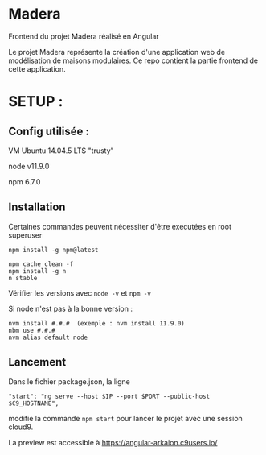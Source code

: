 # Madera
Frontend du projet Madera réalisé en Angular

Le projet Madera représente la création d'une application web de modélisation de maisons modulaires.
Ce repo contient la partie frontend de cette application.

# SETUP :
## Config utilisée :
VM Ubuntu 14.04.5 LTS "trusty"

node v11.9.0

npm 6.7.0

## Installation
Certaines commandes peuvent nécessiter d'être executées en root superuser
```
npm install -g npm@latest

npm cache clean -f
npm install -g n
n stable
```
Vérifier les versions avec `node -v` et `npm -v`

Si node n'est pas à la bonne version :
```
nvm install #.#.#  (exemple : nvm install 11.9.0)
nbm use #.#.#
nvm alias default node
```

## Lancement
Dans le fichier package.json, la ligne

`"start": "ng serve --host $IP --port $PORT --public-host $C9_HOSTNAME",`

modifie la commande `npm start` pour lancer le projet avec une session cloud9.

La preview est accessible à https://angular-arkaion.c9users.io/
